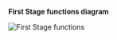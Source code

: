 **First Stage functions diagram**

![First Stage functions](https://user-images.githubusercontent.com/63349641/230603035-d37bb540-af96-4703-88bc-ac1eeab6fb4b.svg)
